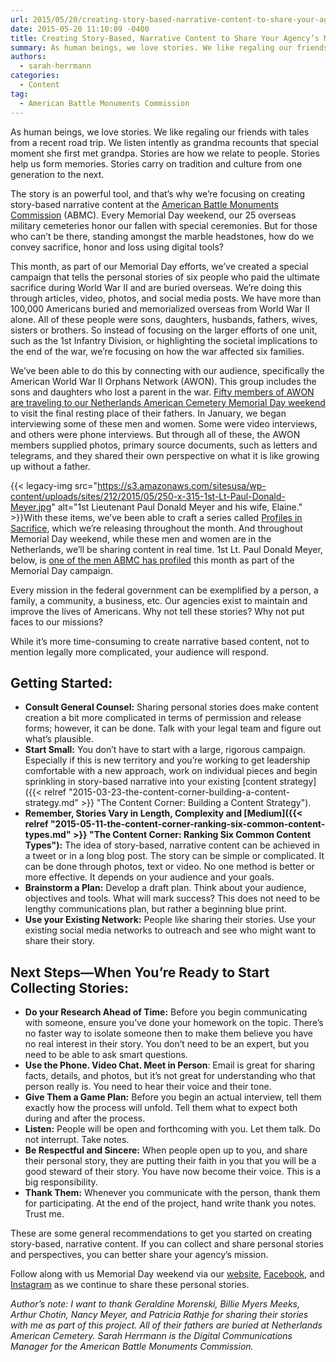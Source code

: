 ```yaml
---
url: 2015/05/20/creating-story-based-narrative-content-to-share-your-agencys-mission.md
date: 2015-05-20 11:10:09 -0400
title: Creating Story-Based, Narrative Content to Share Your Agency’s Mission
summary: As human beings, we love stories. We like regaling our friends with tales from a recent road trip. We listen intently as grandma recounts that special moment she first met grandpa. Stories are how we relate to people. Stories help us form memories. Stories carry on tradition and culture from one generation to the next.
authors:
  - sarah-herrmann
categories:
  - Content
tag:
  - American Battle Monuments Commission
---
```


As human beings, we love stories. We like regaling our friends with tales from a recent road trip. We listen intently as grandma recounts that special moment she first met grandpa. Stories are how we relate to people. Stories help us form memories. Stories carry on tradition and culture from one generation to the next.

The story is an powerful tool, and that’s why we’re focusing on creating story-based narrative content at the [American Battle Monuments Commission](http://www.abmc.gov/) (ABMC). Every Memorial Day weekend, our 25 overseas military cemeteries honor our fallen with special ceremonies. But for those who can’t be there, standing amongst the marble headstones, how do we convey sacrifice, honor and loss using digital tools?

This month, as part of our Memorial Day efforts, we’ve created a special campaign that tells the personal stories of six people who paid the ultimate sacrifice during World War II and are buried overseas. We’re doing this through articles, video, photos, and social media posts. We have more than 100,000 Americans buried and memorialized overseas from World War II alone. All of these people were sons, daughters, husbands, fathers, wives, sisters or brothers. So instead of focusing on the larger efforts of one unit, such as the 1st Infantry Division, or highlighting the societal implications to the end of the war, we’re focusing on how the war affected six families.

We’ve been able to do this by connecting with our audience, specifically the American World War II Orphans Network (AWON). This group includes the sons and daughters who lost a parent in the war. [Fifty members of AWON are traveling to our Netherlands American Cemetery Memorial Day weekend](http://www.abmc.gov/news-events/news/wwii-orphans-visit-hallowed-grounds-netherlands-american-cemetery-memorial-day#.VVunwflVikp) to visit the final resting place of their fathers. In January, we began interviewing some of these men and women. Some were video interviews, and others were phone interviews. But through all of these, the AWON members supplied photos, primary source documents, such as letters and telegrams, and they shared their own perspective on what it is like growing up without a father.

{{< legacy-img src="https://s3.amazonaws.com/sitesusa/wp-content/uploads/sites/212/2015/05/250-x-315-1st-Lt-Paul-Donald-Meyer.jpg" alt="1st Lieutenant Paul Donald Meyer and his wife, Elaine." >}}With these items, we’ve been able to craft a series called [Profiles in Sacrifice](http://www.abmc.gov/news-events/news/profiles-sacrifice-cpl-william-h-myers-jr#.VVun2PlVikp), which we’re releasing throughout the month. And throughout Memorial Day weekend, while these men and women are in the Netherlands, we’ll be sharing content in real time. 1st Lt. Paul Donald Meyer, below, is [one of the men ABMC has profiled](http://www.abmc.gov/news-events/news/profiles-sacrifice-1st-lt-paul-donald-meyer#.VVun9PlVikp) this month as part of the Memorial Day campaign.

Every mission in the federal government can be exemplified by a person, a family, a community, a business, etc. Our agencies exist to maintain and improve the lives of Americans. Why not tell these stories? Why not put faces to our missions?

While it’s more time-consuming to create narrative based content, not to mention legally more complicated, your audience will respond.

## Getting Started:

  * **Consult General Counsel:** Sharing personal stories does make content creation a bit more complicated in terms of permission and release forms; however, it can be done. Talk with your legal team and figure out what’s plausible.
  * **Start Small:** You don’t have to start with a large, rigorous campaign. Especially if this is new territory and you’re working to get leadership comfortable with a new approach, work on individual pieces and begin sprinkling in story-based narrative into your existing [content strategy]({{< relref "2015-03-23-the-content-corner-building-a-content-strategy.md" >}} "The Content Corner: Building a Content Strategy").
  * **Remember, Stories Vary in Length, Complexity and [Medium]({{< relref "2015-05-11-the-content-corner-ranking-six-common-content-types.md" >}} "The Content Corner: Ranking Six Common Content Types"):** The idea of story-based, narrative content can be achieved in a tweet or in a long blog post. The story can be simple or complicated. It can be done through photos, text or video. No one method is better or more effective. It depends on your audience and your goals.
  * **Brainstorm a Plan:** Develop a draft plan. Think about your audience, objectives and tools. What will mark success? This does not need to be lengthy communications plan, but rather a beginning blue print.
  * **Use your Existing Network:** People like sharing their stories. Use your existing social media networks to outreach and see who might want to share their story.

## Next Steps—When You’re Ready to Start Collecting Stories:

  * **Do your Research Ahead of Time:** Before you begin communicating with someone, ensure you’ve done your homework on the topic. There’s no faster way to isolate someone then to make them believe you have no real interest in their story. You don’t need to be an expert, but you need to be able to ask smart questions.
  * **Use the Phone. Video Chat. Meet in Person**: Email is great for sharing facts, details, and photos, but it’s not great for understanding who that person really is. You need to hear their voice and their tone.
  * **Give Them a Game Plan:** Before you begin an actual interview, tell them exactly how the process will unfold. Tell them what to expect both during and after the process.
  * **Listen:** People will be open and forthcoming with you. Let them talk. Do not interrupt. Take notes.
  * **Be Respectful and Sincere:** When people open up to you, and share their personal story, they are putting their faith in you that you will be a good steward of their story. You have now become their voice. This is a big responsibility.
  * **Thank Them:** Whenever you communicate with the person, thank them for participating. At the end of the project, hand write thank you notes. Trust me.

These are some general recommendations to get you started on creating story-based, narrative content. If you can collect and share personal stories and perspectives, you can better share your agency’s mission.

Follow along with us Memorial Day weekend via our [website](http://www.abmc.gov/), [Facebook](https://www.facebook.com/abmcpage), and [Instagram](https://instagram.com/usabmc) as we continue to share these personal stories.

_Author’s note: I want to thank Geraldine Morenski, Billie Myers Meeks, Arthur Chotin, Nancy Meyer, and Patricia Rathje for sharing their stories with me as part of this project. All of their fathers are buried at Netherlands American Cemetery._
_Sarah Herrmann is the Digital Communications Manager for the American Battle Monuments Commission._